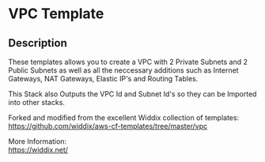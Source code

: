 # VPC Template  
    
## Description  
These templates allows you to create a VPC with 2 Private Subnets and 2 Public Subnets as well as all the neccessary additions such as Internet Gateways, NAT Gateways, Elastic IP's and Routing Tables. 

This Stack also Outputs the VPC Id and Subnet Id's so they can be Imported into other stacks.
  
Forked and modified from the excellent Widdix collection of templates:  
https://github.com/widdix/aws-cf-templates/tree/master/vpc  

More Information:  
https://widdix.net/  
  